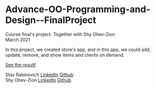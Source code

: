 # Advance-OO-Programming-and-Design--FinalProject
Course final's project. Together with Shy Ohev-Zion\
March 2021

In this project, we created store's app, and in this app, we could add, update, remove, and show items and clients on demand.

[See the result!](https://drive.google.com/file/d/1ZpFRroqdWtW4qy5Kn7575NJiCM9Wlovy/view?usp=sharing)


Stav Rabinovich   [LinkedIn](https://www.linkedin.com/in/stav-rabinovich/)  [Github](https://github.com/StavRabinovich)\
Shy Ohev-Zion     [LinkedIn](https://www.linkedin.com/in/shy-ohev-zion/)      [Github](https://github.com/ShyOZ)
